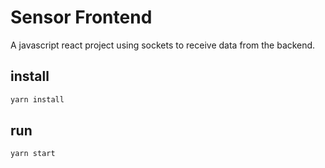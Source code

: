 # Sensor Frontend

A javascript react project using sockets to receive data from the backend.

## install

```sh
yarn install
```

## run
```sh
yarn start
```